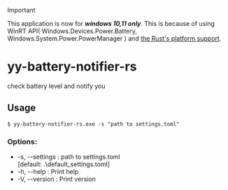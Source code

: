 > [!IMPORTANT]
> This application is now for ***windows 10,11 only***. This is because of using WinRT API( Windows.Devices.Power.Battery, Windows.System.Power.PowerManager ) and [the Rust's platform support](https://doc.rust-lang.org/beta/rustc/platform-support.html).

# yy-battery-notifier-rs
check battery level and notify you

## Usage
`$ yy-battery-notifier-rs.exe -s "path to settings.toml"`

### Options:
- -s, --settings : path to settings.toml<br>[default: .\default_settings.toml]
- -h, --help : Print help
- -V, --version : Print version
